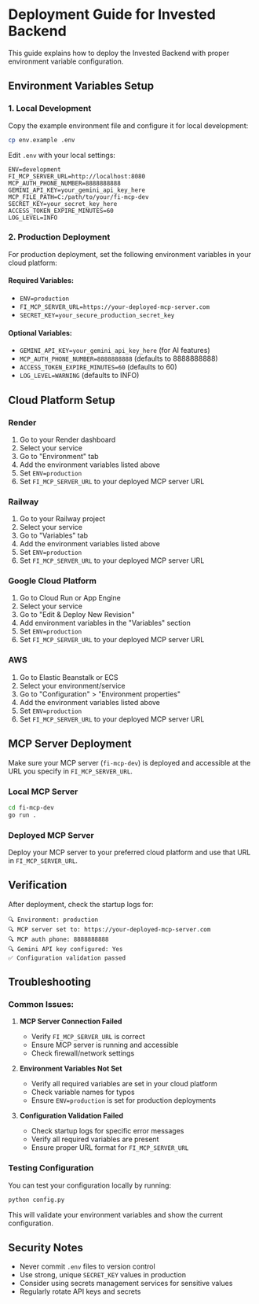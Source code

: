 # Deployment Guide for Invested Backend

This guide explains how to deploy the Invested Backend with proper environment variable configuration.

## Environment Variables Setup

### 1. Local Development

Copy the example environment file and configure it for local development:

```bash
cp env.example .env
```

Edit `.env` with your local settings:

```env
ENV=development
FI_MCP_SERVER_URL=http://localhost:8080
MCP_AUTH_PHONE_NUMBER=8888888888
GEMINI_API_KEY=your_gemini_api_key_here
MCP_FILE_PATH=C:/path/to/your/fi-mcp-dev
SECRET_KEY=your_secret_key_here
ACCESS_TOKEN_EXPIRE_MINUTES=60
LOG_LEVEL=INFO
```

### 2. Production Deployment

For production deployment, set the following environment variables in your cloud platform:

#### Required Variables:
- `ENV=production`
- `FI_MCP_SERVER_URL=https://your-deployed-mcp-server.com`
- `SECRET_KEY=your_secure_production_secret_key`

#### Optional Variables:
- `GEMINI_API_KEY=your_gemini_api_key_here` (for AI features)
- `MCP_AUTH_PHONE_NUMBER=8888888888` (defaults to 8888888888)
- `ACCESS_TOKEN_EXPIRE_MINUTES=60` (defaults to 60)
- `LOG_LEVEL=WARNING` (defaults to INFO)

## Cloud Platform Setup

### Render
1. Go to your Render dashboard
2. Select your service
3. Go to "Environment" tab
4. Add the environment variables listed above
5. Set `ENV=production`
6. Set `FI_MCP_SERVER_URL` to your deployed MCP server URL

### Railway
1. Go to your Railway project
2. Select your service
3. Go to "Variables" tab
4. Add the environment variables listed above
5. Set `ENV=production`
6. Set `FI_MCP_SERVER_URL` to your deployed MCP server URL

### Google Cloud Platform
1. Go to Cloud Run or App Engine
2. Select your service
3. Go to "Edit & Deploy New Revision"
4. Add environment variables in the "Variables" section
5. Set `ENV=production`
6. Set `FI_MCP_SERVER_URL` to your deployed MCP server URL

### AWS
1. Go to Elastic Beanstalk or ECS
2. Select your environment/service
3. Go to "Configuration" > "Environment properties"
4. Add the environment variables listed above
5. Set `ENV=production`
6. Set `FI_MCP_SERVER_URL` to your deployed MCP server URL

## MCP Server Deployment

Make sure your MCP server (`fi-mcp-dev`) is deployed and accessible at the URL you specify in `FI_MCP_SERVER_URL`.

### Local MCP Server
```bash
cd fi-mcp-dev
go run .
```

### Deployed MCP Server
Deploy your MCP server to your preferred cloud platform and use that URL in `FI_MCP_SERVER_URL`.

## Verification

After deployment, check the startup logs for:

```
🔍 Environment: production
🔍 MCP server set to: https://your-deployed-mcp-server.com
🔍 MCP auth phone: 8888888888
🔍 Gemini API key configured: Yes
✅ Configuration validation passed
```

## Troubleshooting

### Common Issues:

1. **MCP Server Connection Failed**
   - Verify `FI_MCP_SERVER_URL` is correct
   - Ensure MCP server is running and accessible
   - Check firewall/network settings

2. **Environment Variables Not Set**
   - Verify all required variables are set in your cloud platform
   - Check variable names for typos
   - Ensure `ENV=production` is set for production deployments

3. **Configuration Validation Failed**
   - Check startup logs for specific error messages
   - Verify all required variables are present
   - Ensure proper URL format for `FI_MCP_SERVER_URL`

### Testing Configuration

You can test your configuration locally by running:

```bash
python config.py
```

This will validate your environment variables and show the current configuration.

## Security Notes

- Never commit `.env` files to version control
- Use strong, unique `SECRET_KEY` values in production
- Consider using secrets management services for sensitive values
- Regularly rotate API keys and secrets 
